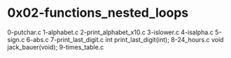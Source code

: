 # 0x02-functions_nested_loops

0-putchar.c
1-alphabet.c
2-print_alphabet_x10.c
3-islower.c
4-isalpha.c
5-sign.c
6-abs.c
7-print_last_digit.c
int print_last_digit(int);
8-24_hours.c
void jack_bauer(void);
9-times_table.c
